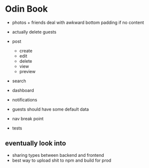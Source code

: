 # Odin Book

- photos + friends deal with awkward bottom padding if no content
- actually delete guests

- post

  - create
  - edit
  - delete
  - view
  - preview

- search
- dashboard
- notifications

- guests should have some default data
- nav break point
- tests

## eventually look into

- sharing types between backend and frontend
- best way to upload shit to npm and build for prod
